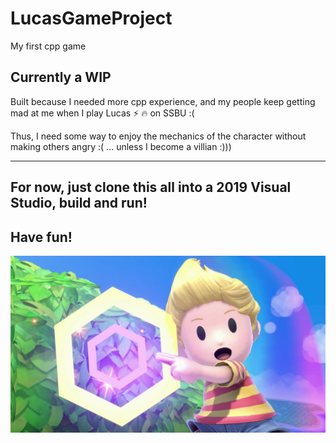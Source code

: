 # LucasGameProject
My first cpp game

Currently a WIP
---
Built because I needed more cpp experience, and my people keep getting mad at me when I play Lucas :zap: :fire: on SSBU :(

Thus, I need some way to enjoy the mechanics of the character without making others angry :( ... unless I become a villian :)))

---

For now, just clone this all into a 2019 Visual Studio, build and run!
---

## Have fun! 
![Picture of Lucas](SSBUWebsiteLucas1.jpg)
